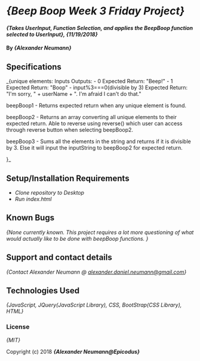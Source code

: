 # _{Beep Boop Week 3 Friday Project}_

#### _{Takes UserInput, Function Selection, and applies the BeepBoop function selected to UserInput}, {11/19/2018}_

#### By _**{Alexander Neumann}**_

## Specifications

_{unique elements: Inputs                        Outputs:
                  - 0                           Expected Return: "Beep!"
                  - 1                           Expected Return: "Boop"
                  - input%3===0(divisible by 3) Expected Return: "I'm sorry, " + userName + ". I'm afraid I can't do that."

  beepBoop1 - Returns expected return when any unique element is found.

  beepBoop2 - Returns an array converting all unique elements to their expected return. Able to reverse using reverse() which user can access through reverse button when selecting beepBoop2.

  beepBoop3 - Sums all the elements in the string and returns if it is divisible by 3. Else it will input the inputString to beepBoop2 for expected return.

}_

## Setup/Installation Requirements

* _Clone repository to Desktop_
* _Run index.html_

## Known Bugs

_{None currently known. This project requires a lot more questioning of what would actually like to be done with beepBoop functions. }_

## Support and contact details

_{Contact Alexander Neumann @ alexander.daniel.neumann@gmail.com}_

## Technologies Used

_{JavaScript, JQuery(JavaScript Library), CSS, BootStrap(CSS Library), HTML}_

### License

*{MIT}*

Copyright (c) 2018 **_{Alexander Neumann@Epicodus}_**
